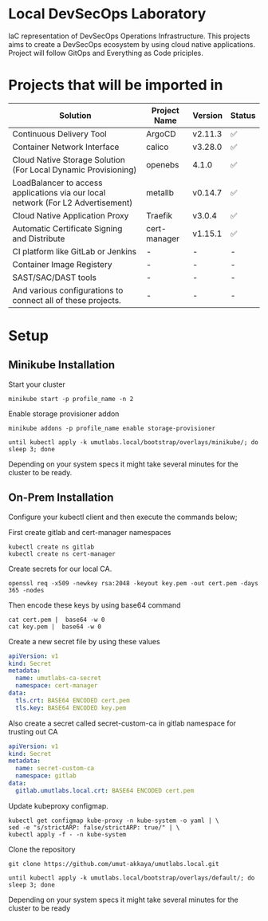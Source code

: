# Local DevSecOps Laboratory
IaC representation of DevSecOps Operations Infrastructure. This projects aims to create a DevSecOps ecosystem by using cloud native applications. Project will follow GitOps and Everything as Code priciples.

# Projects that will be imported in
| Solution | Project Name | Version | Status |
| ---- | --- | --- | --- |
| Continuous Delivery Tool | ArgoCD | v2.11.3 | :white_check_mark: |
| Container Network Interface | calico | v3.28.0 | :white_check_mark: |
| Cloud Native Storage Solution (For Local Dynamic Provisioning) | openebs | 4.1.0 | :white_check_mark:|
| LoadBalancer to access applications via our local network (For L2 Advertisement) | metallb | v0.14.7 | :white_check_mark: |
| Cloud Native Application Proxy | Traefik | v3.0.4 | :white_check_mark: |
| Automatic Certificate Signing and Distribute | cert-manager | v1.15.1 | :white_check_mark:  |
| CI platform like GitLab or Jenkins | - | - | - |
| Container Image Registery | - | - | - |
| SAST/SAC/DAST tools | - | - | - |
| And various configurations to connect all of these projects. | - | - | - |

# Setup
## Minikube Installation
Start your cluster
```shell
minikube start -p profile_name -n 2
```
Enable storage provisioner addon
```shell
minikube addons -p profile_name enable storage-provisioner
```
```shell
until kubectl apply -k umutlabs.local/bootstrap/overlays/minikube/; do sleep 3; done
```

Depending on your system specs it might take several minutes for the cluster to be ready.

## On-Prem Installation
Configure your kubectl client and then execute the commands below;

First create gitlab and cert-manager namespaces
```shell
kubectl create ns gitlab
kubectl create ns cert-manager
```
Create secrets for our local CA.
```shell
openssl req -x509 -newkey rsa:2048 -keyout key.pem -out cert.pem -days 365 -nodes
```
Then encode these keys by using base64 command

```shell
cat cert.pem |  base64 -w 0
cat key.pem |  base64 -w 0
```
Create a new secret file by using these values

```yaml
apiVersion: v1
kind: Secret
metadata:
  name: umutlabs-ca-secret
  namespace: cert-manager
data:
  tls.crt: BASE64 ENCODED cert.pem
  tls.key: BASE64 ENCODED key.pem
```
Also create a secret called secret-custom-ca in gitlab namespace for trusting out CA

```yaml
apiVersion: v1
kind: Secret
metadata:
  name: secret-custom-ca
  namespace: gitlab
data:
  gitlab.umutlabs.local.crt: BASE64 ENCODED cert.pem
```
Update kubeproxy configmap.
```shell
kubectl get configmap kube-proxy -n kube-system -o yaml | \
sed -e "s/strictARP: false/strictARP: true/" | \
kubectl apply -f - -n kube-system
```
Clone the repository

```shell
git clone https://github.com/umut-akkaya/umutlabs.local.git
```
```shell
until kubectl apply -k umutlabs.local/bootstrap/overlays/default/; do sleep 3; done
```

Depending on your system specs it might take several minutes for the cluster to be ready
